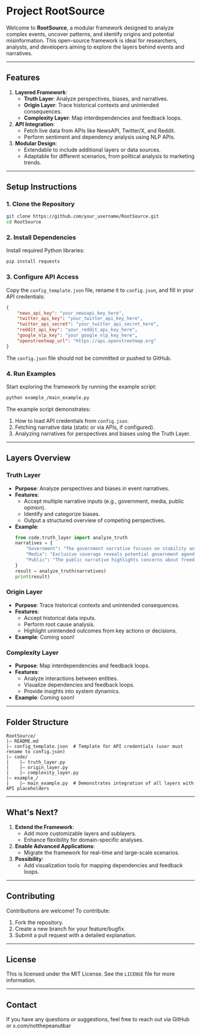 # **Project RootSource**

Welcome to **RootSource**, a modular framework designed to analyze complex events, uncover patterns, and identify origins and potential misinformation. This open-source framework is ideal for researchers, analysts, and developers aiming to explore the layers behind events and narratives.

---

## **Features**
1. **Layered Framework**:
   - **Truth Layer**: Analyze perspectives, biases, and narratives.
   - **Origin Layer**: Trace historical contexts and unintended consequences.
   - **Complexity Layer**: Map interdependencies and feedback loops.
2. **API Integration**:
   - Fetch live data from APIs like NewsAPI, Twitter/X, and Reddit.
   - Perform sentiment and dependency analysis using NLP APIs.
3. **Modular Design**:
   - Extendable to include additional layers or data sources.
   - Adaptable for different scenarios, from political analysis to marketing trends.

---

## **Setup Instructions**

### **1. Clone the Repository**
```bash
git clone https://github.com/your_username/RootSource.git
cd RootSource
```

### **2. Install Dependencies**
Install required Python libraries:
```bash
pip install requests
```

### **3. Configure API Access**
Copy the `config_template.json` file, rename it to `config.json`, and fill in your API credentials:
```json
{
    "news_api_key": "your_newsapi_key_here",
    "twitter_api_key": "your_twitter_api_key_here",
    "twitter_api_secret": "your_twitter_api_secret_here",
    "reddit_api_key": "your_reddit_api_key_here",
    "google_nlp_key": "your_google_nlp_key_here",
    "openstreetmap_url": "https://api.openstreetmap.org"
}
```
The `config.json` file should not be committed or pushed to GitHub.

### **4. Run Examples**
Start exploring the framework by running the example script:
```bash
python example_/main_example.py
```

The example script demonstrates:
1. How to load API credentials from `config.json`.
2. Fetching narrative data (static or via APIs, if configured).
3. Analyzing narratives for perspectives and biases using the Truth Layer.

---

## **Layers Overview**

### **Truth Layer**
- **Purpose**: Analyze perspectives and biases in event narratives.
- **Features**:
  - Accept multiple narrative inputs (e.g., government, media, public opinion).
  - Identify and categorize biases.
  - Output a structured overview of competing perspectives.
- **Example**:
  ```python
  from code.truth_layer import analyze_truth
  narratives = {
      "Government": "The government narrative focuses on stability and order.",
      "Media": "Exclusive coverage reveals potential government agendas.",
      "Public": "The public narrative highlights concerns about freedom and transparency."
  }
  result = analyze_truth(narratives)
  print(result)
  ```

### **Origin Layer**
- **Purpose**: Trace historical contexts and unintended consequences.
- **Features**:
  - Accept historical data inputs.
  - Perform root cause analysis.
  - Highlight unintended outcomes from key actions or decisions.
- **Example**:
  Coming soon!

### **Complexity Layer**
- **Purpose**: Map interdependencies and feedback loops.
- **Features**:
  - Analyze interactions between entities.
  - Visualize dependencies and feedback loops.
  - Provide insights into system dynamics.
- **Example**:
  Coming soon!

---

## **Folder Structure**

```
RootSource/
|— README.md
|— config_template.json  # Template for API credentials (user must rename to config.json)
|— code/
|    |— truth_layer.py
|    |— origin_layer.py
|    |— complexity_layer.py
|— example_/
|    |— main_example.py  # Demonstrates integration of all layers with API placeholders
```

---

## **What's Next?**
1. **Extend the Framework**:
   - Add more customizable layers and sublayers.
   - Enhance flexibility for domain-specific analyses.
2. **Enable Advanced Applications**:
   - Migrate the framework for real-time and large-scale scenarios.
3. **Possibility**:
   - Add visualization tools for mapping dependencies and feedback loops.

---

## **Contributing**
Contributions are welcome! To contribute:
1. Fork the repository.
2. Create a new branch for your feature/bugfix.
3. Submit a pull request with a detailed explanation.

---

## **License**
This is licensed under the MIT License. See the `LICENSE` file for more information.

---

## **Contact**
If you have any questions or suggestions, feel free to reach out via GitHub or x.com/notthepeanutbar
